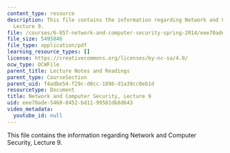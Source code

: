 ```yaml
---
content_type: resource
description: This file contains the information regarding Network and Computer Security,
  Lecture 9.
file: /courses/6-857-network-and-computer-security-spring-2014/eee70ade54688452bd1199581db8d643_MIT6_857S14_Lec09.pdf
file_size: 5495846
file_type: application/pdf
learning_resource_types: []
license: https://creativecommons.org/licenses/by-nc-sa/4.0/
ocw_type: OCWFile
parent_title: Lecture Notes and Readings
parent_type: CourseSection
parent_uid: f4adbe54-f29c-d0cc-1896-d1a39cc0eb1d
resourcetype: Document
title: Network and Computer Security, Lecture 9
uid: eee70ade-5468-8452-bd11-99581db8d643
video_metadata:
  youtube_id: null
---
```

This file contains the information regarding Network and Computer Security, Lecture 9.